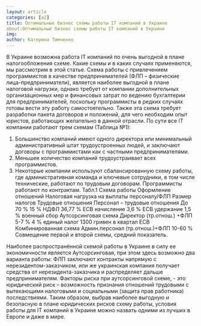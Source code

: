 ```yaml
---
layout: article
categories: [a2]
title: Оптимальные бизнес схемы работы IT компаний в Украине
about:Оптимальные бизнес схемы работы IT компаний в Украине
img: 
author: Катерина Тимченко
---
```

В Украине возможна работа IT компаний по очень выгодной в плане налогообложения схеме. Какие схемы и в каких случаях применяются, мы рассмотрим в этой статье.
Схема работы с привлечением программистов в качестве предпринимателей (ФЛП – физические лица-предприниматели), является наиболее выгодной в плане налоговой нагрузки, однако требует от компании дополнительных организационных мер и финансовых затрат по ведению бухгалтерии для предпринимателей, поскольку программисты в редких случаях готовы вести эту работу самостоятельно. Также эта схема требует разработки пакета договоров и положений, для чего необходим опыт юристов, работающих желательно в данной отрасли. 
По сути все IT компании работают трем схемам (Таблица №1):
1.	Большинство компаний имеют одного директора или минимальный административный штат трудоустроенных людей, и заключают договоры с программистами как с частными предпринимателями.
2.	Меньшее количество компаний трудоустраивает всех программистов.
3.	Некоторые компании используют сбалансированную схему работы, где административная команда и ключевые сотрудники, в том числе технические, работают по трудовым договорам. Программисты работают по контрактам.
Табл.1
Схема работы	Оформление отношений	Налоговая нагрузка на выплаты персоналу/ФЛП	Размер налогов
Трудовые отношения	Персонал – трудовые отношения	До 70 % 	15 % НДФЛ
36,77 % ЕСВ начисление
3,6 % ЕСВ удержание
1,5 % военный сбор
Аутсорсинговая схема
	Директор (тр.отнош.) +ФЛП 	5-7 %	4 % единый налог
1300 гривен в квартал ЕСВ
Комбинированная схема	Админ.персонал (тр.отнош.)+ФЛП	10-60 %	Совмещение первой и второй схемы, средний показатель.

Наиболее распространённой схемой работы в Украине в силу ее экономичности является Аутсорсинговая, при этом здесь возможно два варианта работы: ФЛП заключают контракты напрямую с нерезидентом-заказчиком, или же украинская компания получает средства от нерезидента-заказчика и распределяет дальше предпринимателям.
Факторы риска при аутсорсинговой схеме, - это юридический риск – возможность признания отношений трудовыми с вытекающими налоговыми и социальными (защита прав работника) последствиями.
Таким образом, выбрав наиболее выгодную и безопасную в плане юридических рисков схему работы, условия работы для IT компаний в Украине  можно назвать одними из лучших в Европе и даже в мире.
